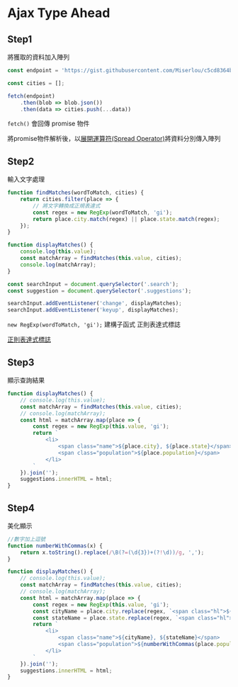 # Ajax Type Ahead

## Step1

將獲取的資料加入陣列

```jsx
const endpoint = 'https://gist.githubusercontent.com/Miserlou/c5cd8364bf9b2420bb29/raw/2bf258763cdddd704f8ffd3ea9a3e81d25e2c6f6/cities.json';

const cities = [];

fetch(endpoint)
    .then(blob => blob.json())
    .then(data => cities.push(...data))
```

`fetch()` 會回傳 promise 物件

將promise物件解析後，以[展開運算符(Spread Operator)](https://developer.mozilla.org/zh-CN/docs/Web/JavaScript/Reference/Operators/Spread_syntax)將資料分別傳入陣列

## Step2

輸入文字處理

```jsx
function findMatches(wordToMatch, cities) {
    return cities.filter(place => {
        // 將文字轉換成正規表達式
        const regex = new RegExp(wordToMatch, 'gi');
        return place.city.match(regex) || place.state.match(regex);
    });
}

function displayMatches() {
    console.log(this.value);
    const matchArray = findMatches(this.value, cities);
    console.log(matchArray);
}

const searchInput = document.querySelector('.search');
const suggestion = document.querySelector('.suggestions');

searchInput.addEventListener('change', displayMatches);
searchInput.addEventListener('keyup', displayMatches);
```

`new RegExp(wordToMatch, 'gi');` 建構子函式 正則表達式標誌

[正則表達式標誌](https://www.notion.so/7bb399c7db7644b9b7c9ebcb24a2a368)

## Step3

顯示查詢結果

```jsx
function displayMatches() {
    // console.log(this.value);
    const matchArray = findMatches(this.value, cities);
    // console.log(matchArray);
    const html = matchArray.map(place => {
        const regex = new RegExp(this.value, 'gi');
        return `
            <li>
                <span class="name">${place.city}, ${place.state}</span>
                <span class="population">${place.population}</span>
            </li>
        `
    }).join('');
    suggestions.innerHTML = html;
}
```

## Step4

美化顯示

```jsx
//數字加上逗號
function numberWithCommas(x) {
    return x.toString().replace(/\B(?=(\d{3})+(?!\d))/g, ',');
}

function displayMatches() {
    // console.log(this.value);
    const matchArray = findMatches(this.value, cities);
    // console.log(matchArray);
    const html = matchArray.map(place => {
        const regex = new RegExp(this.value, 'gi');
        const cityName = place.city.replace(regex, `<span class="hl">${this.value}</span>`);
        const stateName = place.state.replace(regex, `<span class="hl">${this.value}</span>`);
        return `
            <li>
                <span class="name">${cityName}, ${stateName}</span>
                <span class="population">${numberWithCommas(place.population)}</span>
            </li>
        `
    }).join('');
    suggestions.innerHTML = html;
}
```